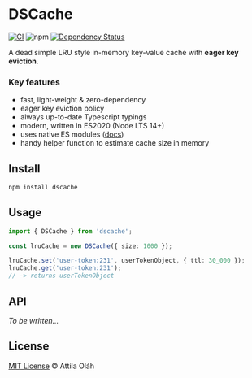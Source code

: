 # DSCache

[![CI](https://github.com/NoNameProvided/dscache/actions/workflows/continuous-integration-workflow.yml/badge.svg)](https://github.com/NoNameProvided/dscache/actions/workflows/continuous-integration-workflow.yml)
![npm](https://img.shields.io/npm/v/dscache)
[![Dependency Status](https://david-dm.org/NoNameProvided/dscache.svg)](https://david-dm.org/typestack/typedi)

A dead simple LRU style in-memory key-value cache with **eager key eviction**.

### Key features

- fast, light-weight & zero-dependency
- eager key eviction policy
- always up-to-date Typescript typings
- modern, written in ES2020 (Node LTS 14+)
- uses native ES modules ([docs](https://nodejs.org/api/esm.html))
- handy helper function to estimate cache size in memory

## Install

```bash
npm install dscache
```

## Usage

```ts
import { DSCache } from 'dscache';

const lruCache = new DSCache({ size: 1000 });

lruCache.set('user-token:231', userTokenObject, { ttl: 30_000 });
lruCache.get('user-token:231');
// -> returns userTokenObject
```

## API

_To be written..._

## License

[MIT License](./LICENSE) © Attila Oláh
